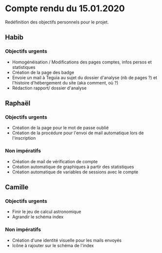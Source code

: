 # Compte rendu du 15.01.2020 #

Redéfinition des objectifs personnels pour le projet. 

## Habib ##  

### Objectifs urgents ###  

* Homogénéisation / Modifications des pages comptes, infos persos et statistiques
* Création de la page des badge
* Envoie un mail à Teguia au sujet du dossier d'analyse (nb de pages ?) et l'histoire d'hébergement du site (aka comment, où ?)
* Rédaction rapport/ dossier d'analyse

## Raphaël ##  

### Objectifs urgents ###

* Création de la page pour le mot de passe oublié
* Création de la procédure pour l'envoi de mail automatique lors de l'inscription

### Non impératifs ##  

* Création de mail de vérification de compte
* Création automatique de graphiques à partir des statistiques
* Création automatique de variables de sessions avec le compte

## Camille ##  

### Objectifs urgents ###

* Finir le jeu de calcul astronomique
* Agrandir le schéma index

### Non impératifs ###

* Création d'une identité visuelle pour les mails envoyés
* Icône à rajouter sur le schéma de l'index 